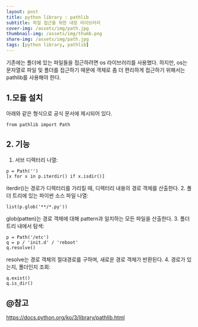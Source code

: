 ```yaml
---
layout: post
title: python library : pathlib
subtitle: 파일 접근을 위한 내장 라이브러리
cover-img: /assets/img/path.jpg
thumbnail-img: /assets/img/thumb.png
share-img: /assets/img/path.jpg
tags: [python library, pathlib]
---
```

기존에는 폴더에 있는 파일들을 접근하려면 os 라이브러리를 사용했다. 하지만, os는 문자열로
파일 및 폴더를 접근하기 때문에 객체로 좀 더 편리하게 접근하기 위해서는 pathlib를 사용해야 한다.

## 1.모듈 설치
아래와 같은 형식으로 공식 문서에 제시되어 있다.
```
from pathlib import Path
```
## 2. 기능
1. 서브 디렉터리 나열:
```commandline
p = Path('')
[x for x in p.iterdir() if x.isdir()]
```
iterdir()는 경로가 디렉터리를 가리킬 때, 디렉터리 내용의 경로 객체를 산출한다.
2. 폴더 트리에 있는 파이썬 소스 파일 나열:
```commandline
list(p.glob('**/*.py'))
```
glob(patten)는 경로 객체에 대해 pattern과 일치하는 모든 파일을 산출한다.
3. 폴더 트리 내에서 탐색:
```commandline
p = Path('/etc')
q = p / 'init.d' / 'reboot'
q.resolve()
```
resolve는 경로 객체의 절대경로를 구하며, 새로운 경로 객체가 반환된다.
4. 경로가 있는지, 폴더인지 조회:
```commandline
q.exist()
q.is_dir()
```


## @참고
https://docs.python.org/ko/3/library/pathlib.html